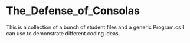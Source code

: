 # The_Defense_of_Consolas

This is a collection of a bunch of student files and a generic Program.cs I can use to demonstrate different coding ideas.
